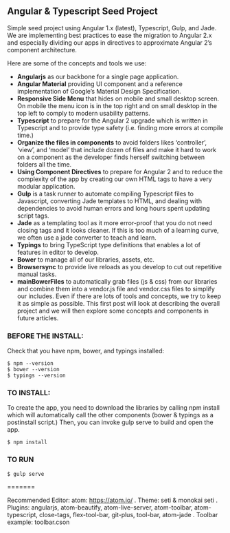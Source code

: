 ## Angular & Typescript Seed Project

Simple seed project using Angular 1.x (latest), Typescript, Gulp, and Jade. We are implementing best practices to ease the migration to Angular 2.x and especially dividing our apps in directives to approximate Angular 2’s component architecture.


Here are some of the concepts and tools we use:

* **Angularjs** as our backbone for a single page application.
* **Angular Material** providing UI component and a reference implementation of Google’s Material Design Specification.
* **Responsive Side Menu** that hides on mobile and small desktop screen. On mobile the menu icon is in the top right and on small desktop in the top left to comply to modern usability patterns.
* **Typescript** to prepare for the Angular 2 upgrade which is written in Typescript and to provide type safety (i.e. finding more errors at compile time.)
* **Organize the files in components** to avoid folders likes ‘controller’, ‘view’, and ‘model’ that include dozen of files and make it hard to work on a component as the developer finds herself switching between folders all the time.
* **Using Component Directives** to prepare for Angular 2 and to reduce the complexity of the app by creating our own HTML tags to have a very modular application.
* **Gulp** is a task runner to automate compiling Typescript files to Javascript, converting Jade templates to HTML, and dealing with dependencies to avoid human errors and long hours spent updating script tags.
* **Jade** as a templating tool as it more error-proof that you do not need closing tags and it looks cleaner. If this is too much of a learning curve, we often use a jade converter to teach and learn.
* **Typings** to bring TypeScript type definitions that enables a lot of features in editor to develop.
* **Bower** to manage all of our libraries, assets, etc.
* **Browsersync** to provide live reloads as you develop to cut out repetitive manual tasks.
* **mainBowerFiles** to automatically grab files (js & css) from our libraries and combine them into a vendor.js file and vendor.css files to simplify our includes.
Even if there are lots of tools and concepts, we try to keep it as simple as possible. This first post will look at describing the overall project and we will then explore some concepts and components in future articles.

### BEFORE THE INSTALL:
Check that you have npm, bower, and typings installed:
```
$ npm --version
$ bower --version
$ typings --version
```
### TO INSTALL:
To create the app, you need to download the libraries by calling npm install which will automatically call the other components (bower & typings as a postinstall script.) Then, you can invoke gulp serve to build and open the app.
```
$ npm install
```
### TO RUN
```
$ gulp serve
```
=======

Recommended Editor:
atom: https://atom.io/
. Theme: seti & monokai seti
. Plugins: angularjs, atom-beautify, atom-live-server, atom-toolbar, atom-typescript, close-tags, flex-tool-bar, git-plus, tool-bar, atom-jade
. Toolbar example: toolbar.cson
